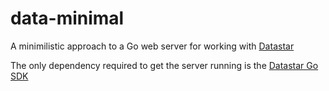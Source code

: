 # data-minimal

A minimilistic approach to a Go web server for working with [Datastar](https://data-star.dev/)

The only dependency required to get the server running is the [Datastar Go SDK](https://github.com/starfederation/datastar/tree/develop/sdk/go)
